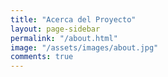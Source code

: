 ```yaml
---
title: "Acerca del Proyecto"
layout: page-sidebar
permalink: "/about.html"
image: "/assets/images/about.jpg"
comments: true
---
```

